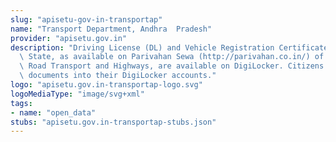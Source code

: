 ```yaml
---
slug: "apisetu-gov-in-transportap"
name: "Transport Department, Andhra  Pradesh"
provider: "apisetu.gov.in"
description: "Driving License (DL) and Vehicle Registration Certificate (RC) of the\
  \ State, as available on Parivahan Sewa (http://parivahan.co.in/) of Ministry of\
  \ Road Transport and Highways, are available on DigiLocker. Citizens can pull these\
  \ documents into their DigiLocker accounts."
logo: "apisetu.gov.in-transportap-logo.svg"
logoMediaType: "image/svg+xml"
tags:
- name: "open_data"
stubs: "apisetu.gov.in-transportap-stubs.json"
---
```

